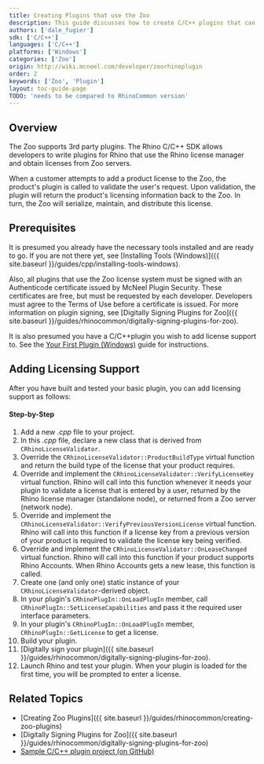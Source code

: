 ```yaml
---
title: Creating Plugins that use the Zoo
description: This guide discusses how to create C/C++ plugins that can obtain licenses from the Zoo.
authors: ['dale_fugier']
sdk: ['C/C++']
languages: ['C/C++']
platforms: ['Windows']
categories: ['Zoo']
origin: http://wiki.mcneel.com/developer/zoorhinoplugin
order: 2
keywords: ['Zoo', 'Plugin']
layout: toc-guide-page
TODO: 'needs to be compared to RhinoCommon version'
---
```



## Overview

The Zoo supports 3rd party plugins. The Rhino C/C++ SDK allows developers to write plugins for Rhino that use the Rhino license manager and obtain licenses from Zoo servers.

When a customer attempts to add a product license to the Zoo, the product's plugin is called to validate the user's request.  Upon validation, the plugin will return the product's licensing information back to the Zoo.  In turn, the Zoo will serialize, maintain, and distribute this license.

## Prerequisites

It is presumed you already have the necessary tools installed and are ready to go.  If you are not there yet, see [Installing Tools (Windows)]({{ site.baseurl }}/guides/cpp/installing-tools-windows).

Also, all plugins that use the Zoo license system must be signed with an Authenticode certificate issued by McNeel Plugin Security.  These certificates are free, but must be requested by each developer.  Developers must agree to the Terms of Use before a certificate is issued.  For more information on plugin signing, see [Digitally Signing Plugins for Zoo]({{ site.baseurl }}/guides/rhinocommon/digitally-signing-plugins-for-zoo).

It is also presumed you have a C/C++plugin you wish to add license support to. See the [Your First Plugin (Windows)](http://developer.rhino3d.com/guides/cpp/your-first-plugin-windows/) guide for instructions.

## Adding Licensing Support

After you have built and tested your basic plugin, you can add licensing support as follows:

#### Step-by-Step

1. Add a new *.cpp* file to your project.
2. In this *.cpp* file, declare a new class that is derived from `CRhinoLicenseValidator`.
3. Override the `CRhinoLicenseValidator::ProductBuildType` virtual function and return the build type of the license that your product requires.
4. Override and implement the `CRhinoLicenseValidator::VerifyLicenseKey` virtual function.  Rhino will call into this function whenever it needs your plugin to validate a license that is entered by a user, returned by the Rhino license manager (standalone node), or returned from a Zoo server (network node).
5. Override and implement the `CRhinoLicenseValidator::VerifyPreviousVersionLicense` virtual function.  Rhino will call into this function if a license key from a previous version of your product is required to validate the license key being verified.
6. Override and implement the `CRhinoLicenseValidator::OnLeaseChanged` virtual function.  Rhino will call into this function if your product supports Rhino Accounts. When Rhino Accounts gets a new lease, this function is called. 
7. Create one (and only one) static instance of your `CRhinoLicenseValidator`-derived object.
8. In your plugin's `CRhinoPlugIn::OnLoadPlugIn` member, call `CRhinoPlugIn::SetLicenseCapabilities` and pass it the required user interface parameters.
9. In your plugin's `CRhinoPlugIn::OnLoadPlugIn` member, `CRhinoPlugIn::GetLicense` to get a license. 
10. Build your plugin.
11. [Digitally sign your plugin]({{ site.baseurl }}/guides/rhinocommon/digitally-signing-plugins-for-zoo).
12. Launch Rhino and test your plugin.  When your plugin is loaded for the first time, you will be prompted to enter a license.

## Related Topics

- [Creating Zoo Plugins]({{ site.baseurl }}/guides/rhinocommon/creating-zoo-plugins)
- [Digitally Signing Plugins for Zoo]({{ site.baseurl }}/guides/rhinocommon/digitally-signing-plugins-for-zoo)
- [Sample C/C++ plugin project (on GitHub)](https://github.com/mcneel/rhino-developer-samples/tree/6/cpp/SampleWithLicensing)

